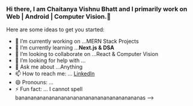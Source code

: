 ### Hi there, I am Chaitanya Vishnu Bhatt and I primarily work on Web | Android | Computer Vision.👋


Here are some ideas to get you started:

- 🔭 I’m currently working on ...MERN Stack Projects
- 🌱 I’m currently learning ...**Next.js & DSA**
- 👯 I’m looking to collaborate on ...React & Computer Vision
- 🤔 I’m looking for help with ...
- 💬 Ask me about ...Anything
- 📫 How to reach me: ... [LinkedIn](https://www.linkedin.com/in/chaitanyavishnubhatt/)
- 😄 Pronouns: ...
- ⚡ Fun fact: ... I cannot spell bananananananananananananananananananananas
-->
